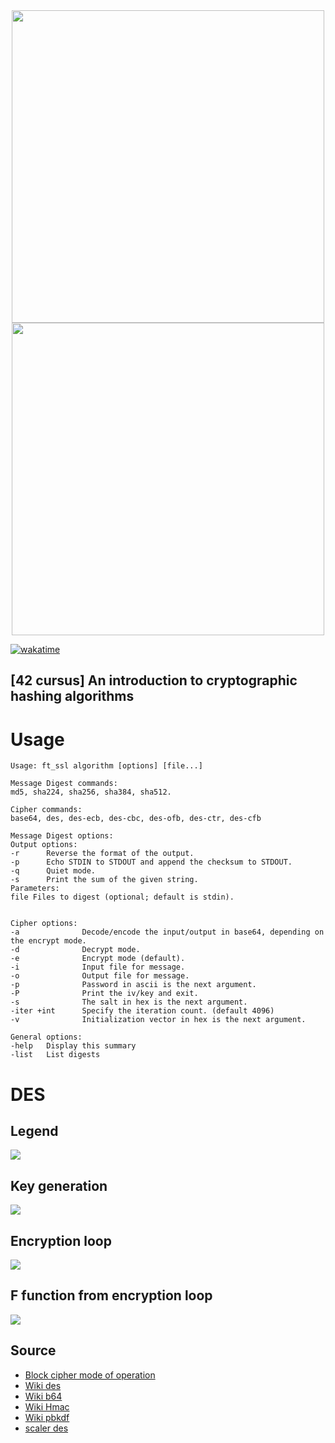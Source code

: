 <div align="center">
  <img height="500px" src="https://user-images.githubusercontent.com/28403617/214816333-8eb0d620-d550-4de5-bf9f-20e70de6c010.svg#gh-light-mode-only">
  <img height="500px" src="https://user-images.githubusercontent.com/28403617/214816435-826743cc-d7b5-499d-b274-43cd246d96a6.svg#gh-dark-mode-only">
</div>

[![wakatime](https://wakatime.com/badge/user/57a746b4-0744-4dc9-a0f3-61d9ea529bde/project/cb84d9ed-45df-4427-81bf-e63e6bb6b5ed.svg)](https://wakatime.com/badge/user/57a746b4-0744-4dc9-a0f3-61d9ea529bde/project/cb84d9ed-45df-4427-81bf-e63e6bb6b5ed)

## [42 cursus] An introduction to cryptographic hashing algorithms

# Usage

```
Usage: ft_ssl algorithm [options] [file...]

Message Digest commands:
md5, sha224, sha256, sha384, sha512.

Cipher commands:
base64, des, des-ecb, des-cbc, des-ofb, des-ctr, des-cfb

Message Digest options:
Output options: 
-r      Reverse the format of the output.
-p      Echo STDIN to STDOUT and append the checksum to STDOUT.
-q      Quiet mode.
-s      Print the sum of the given string.
Parameters:
file Files to digest (optional; default is stdin).


Cipher options:
-a              Decode/encode the input/output in base64, depending on the encrypt mode.
-d              Decrypt mode.
-e              Encrypt mode (default).
-i              Input file for message.
-o              Output file for message.
-p              Password in ascii is the next argument.
-P              Print the iv/key and exit.
-s              The salt in hex is the next argument.
-iter +int      Specify the iteration count. (default 4096)
-v              Initialization vector in hex is the next argument.

General options: 
-help   Display this summary
-list   List digests
```

# DES

## Legend

<img src="https://user-images.githubusercontent.com/28403617/213419800-d5e2e6a2-2a05-48ce-ae80-10be0756729e.png" align="center" />

## Key generation

<img src="https://user-images.githubusercontent.com/28403617/214658874-4324cb78-2647-4ba2-ad27-7511662d7f15.png" />

## Encryption loop

<img src="https://user-images.githubusercontent.com/28403617/213419908-23ea6121-2be4-49f3-9af6-c96b8cf91975.png" />

## F function from encryption loop

<img src="https://user-images.githubusercontent.com/28403617/213419874-3fa99277-0c28-4c49-b37d-b35669320977.png" />



## Source

- [Block cipher mode of operation](https://en.wikipedia.org/wiki/Block_cipher_mode_of_operation)
- [Wiki des](https://en.wikipedia.org/wiki/Data_Encryption_Standard)
- [Wiki b64](https://en.wikipedia.org/wiki/Base64)
- [Wiki Hmac](https://en.wikipedia.org/wiki/HMAC)
- [Wiki pbkdf](https://fr.wikipedia.org/wiki/PBKDF2)
- [scaler des](https://www.scaler.com/topics/des-algorithm/)
